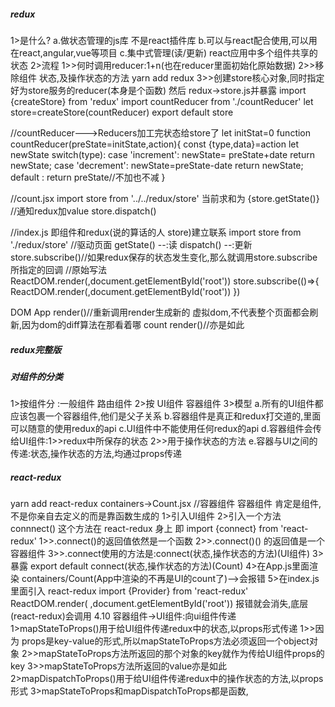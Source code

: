##### redux
1>是什么?
  a.做状态管理的js库 不是react插件库
  b.可以与react配合使用,可以用在react,angular,vue等项目
  c.集中式管理(读/更新) react应用中多个组件共享的状态
2>流程
  1>>何时调用reducer:1+n(也在reducer里面初始化原始数据)
  2>>移除组件 状态,及操作状态的方法
  yarn add redux
  3>>创建store核心对象,同时指定好为store服务的reducer(本身是个函数)
  然后 redux->store.js并暴露
  import {createStore} from 'redux'
  import countReducer from './countReducer'
  let store=createStore(countReducer)
  export default store

  //countReducer--->Reducers加工完状态给store了
  let initStat=0
  function countReducer(preState=initState,action){
    const {type,data}=action
    let newState
    switch(type):
          case 'increment':
          newState= preState+date
          return newState;
          case 'decrement': newState=preState-date
          return newState;
          default : return preState//不加也不减
  }

  //count.jsx
  import store from '../../redux/store'
  当前求和为 {store.getState()}
  //通知redux加value
  store.dispatch()

  //index.js  即组件和redux(说的算话的人 store)建立联系
  import store from './redux/store'
  //驱动页面
  getState() --:读
  dispatch() --:更新
  store.subscribe()//如果redux保存的状态发生变化,那么就调用store.subscribe所指定的回调
  //原始写法
  ReactDOM.render(<App/>,document.getElementById('root'))
  store.subscribe(()=>{
    ReactDOM.render(<App/>,document.getElementById('root'))
  })

  DOM
  App render()//重新调用render生成新的 虚拟dom,不代表整个页面都会刷新,因为dom的diff算法在那看着哪
  count render()//亦是如此

##### redux完整版

##### 对组件的分类
 1>按组件分 :一般组件
            路由组件
 2>按
            UI组件
            容器组件
 3>模型
 a.所有的UI组件都应该包裹一个容器组件,他们是父子关系
 b.容器组件是真正和redux打交道的,里面可以随意的使用redux的api
 c.UI组件中不能使用任何redux的api
 d.容器组件会传给UI组件:1>>redux中所保存的状态
                      2>>用于操作状态的方法
 e.容器与UI之间的传递:状态,操作状态的方法,均通过props传递

 ##### react-redux
 yarn add react-redux
 containers->Count.jsx //容器组件
 容器组件 肯定是组件,不是你亲自去定义的而是靠函数生成的
1>引入UI组件 
2>引入一个方法 connnect() 
  这个方法在 react-redux 身上
  即 import {connect} from 'react-redux'
  1>>.connect()的返回值依然是一个函数
  2>>.connect()() 的返回值是一个容器组件
  3>>.connect使用的方法是:connect(状态,操作状态的方法)(UI组件)
3>暴露 export default connect(状态,操作状态的方法)(Count)
4>在App.js里面渲染 containers/Count(App中渲染的不再是UI的count了)-->会报错
5>在index.js里面引入 react-redux 
import {Provider} from 'react-redux'
ReactDOM.render(
<Provider store={store}>
 <BrowserRouter>
  <App/>
 </BrowserRouter>
</Provider>,document.getElementById('root'))
报错就会消失,底层(react-redux)会调用
4.10
容器组件->UI组件:向ui组件传递
  1>mapStateToProps()用于给UI组件传递redux中的状态,以props形式传递
    1>>因为 props是key-value的形式,所以mapStateToProps方法必须返回一个object对象
    2>>mapStateToProps方法所返回的那个对象的key就作为传给UI组件props的key
    3>>mapStateToProps方法所返回的value亦是如此
  2>mapDispatchToProps()用于给UI组件传递redux中的操作状态的方法,以props形式
  3>mapStateToProps和mapDispatchToProps都是函数,
